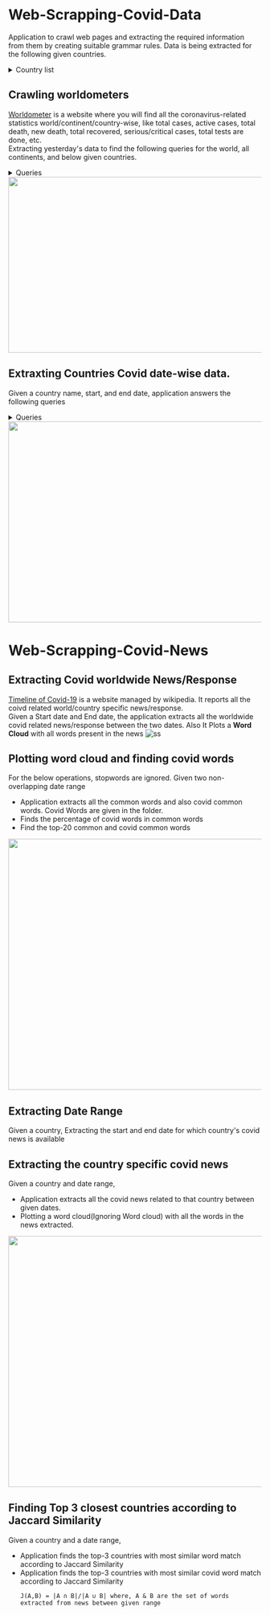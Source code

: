 # Web-Scrapping-Covid-Data
Application to crawl web pages and extracting the required information from them by creating suitable grammar rules. Data is being extracted for the following given countries.
<details>
  <summary>Country list</summary>

  *   <details>
      <summary>Europe</summary>

       <p>
          France | UK | Russia | Italy | Germany | Spain | Poland | Netherlands | Ukraine | Belgium
        </p>
      </details>
 
  *   <details>
      <summary>North America</summary>

       <p>
          USA | Mexico | Canada | Cuba | Costa Rica | Panama
        </p>
      </details>
 
  *   <details>
      <summary>Asia</summary>

       <p>
          India | Turkey | Iran | Indonesia | Philippines | Japan | Israel | Malaysia | Thailand | Vietnam | Iraq | Bangladesh | Pakistan
        </p>
      </details>
 
  *   <details>
      <summary>South America</summary>

       <p>
          Brazil | Argentina | Colombia | Peru | Chile | Bolivia | Uruguay | Paraguay | Venezuela
        </p>
      </details>
  *   <details>
      <summary>Africa</summary>

       <p>
          South Africa | Morocco | Tunisia | Ethiopia | Libya | Egypt | Kenya | Zambia | Algeria | Botswana | Nigeria | Zimbabwe
        </p>
      </details>
  *   <details>
      <summary>Oceania</summary>

       <p>
          Australia | Fiji | Papua New Guinea | New Caledonia | New Zealand
        </p>
      </details>
 
  </details>
  
## Crawling worldometers

 [Worldometer](https://www.worldometers.info/coronavirus/) is a website where you will find all the coronavirus-related statistics world/continent/country-wise, like total cases, active cases, total death, new death, total recovered, serious/critical cases, total tests are done, etc.<br/>
 Extracting yesterday's data to find the following queries for the world, all continents, and below given countries. 
 <details>
  <summary>Queries</summary>
  <p>Total cases | Active cases | Total deaths | Total recovered | Total tests | Death/million | Tests/million | New case | New death | New recovered</p>
</details>

<img src="https://user-images.githubusercontent.com/47922035/160141954-41ffac31-6eb9-4cd8-a886-1edd3ac09c9a.jpg" width="1100" height="350">

## Extraxting Countries Covid date-wise data.

Given a country name, start, and end date, application answers the following queries
 <details>
  <summary>Queries</summary>
 
   * Change in active cases in %
   * Change in daily death in %
   * Change in new recovered in %
   * Change in new cases in %
   * Closest country similar to Change in active cases in %
   * Closest country similar to Change in daily death in %
   * Closest country similar to Change in new recovered in %
   * Closest country similar to Change in new cases in %
</details>


<img src="https://user-images.githubusercontent.com/47922035/160142506-f4382b87-793a-4113-a552-b4aa2f9fc6a6.png" width="900" height="400">

# Web-Scrapping-Covid-News

## Extracting Covid worldwide News/Response

[Timeline of Covid-19](https://en.wikipedia.org/wiki/Timeline_of_the_COVID-19_pandemic) is a website managed by wikipedia. It reports all the coivd  related world/country specific news/response.<br/>
Given a Start date and End date, the application extracts all the worldwide covid related news/response between the two dates. Also It Plots a <b>Word Cloud</b> with all words present in the news
![ss](https://user-images.githubusercontent.com/47922035/160137422-6f67ddb6-231c-4658-8df6-f359f7099480.jpg)

## Plotting word cloud and finding covid words

For the below operations, stopwords are ignored.
Given two non-overlapping date range
* Application extracts all the common words and also covid common words. Covid Words are given in the folder.
* Finds the percentage of covid words in common words
* Find the top-20 common and covid common words
<img src="https://user-images.githubusercontent.com/47922035/160137569-3e225706-5316-4e67-9728-e4aaf13b3d19.png" width="900" height="500">

 ## Extracting Date Range
 
 Given a country, Extracting the start and end date for which country's covid news is available

## Extracting the country specific covid news 

Given a country and date range, 
* Application extracts all the covid news related to that country between given dates.
* Plotting a word cloud(Ignoring Word cloud) with all the words in the news extracted.
<img src="https://user-images.githubusercontent.com/47922035/160139529-e33084d1-e69c-4efb-9cb2-bb983bb51d48.png" width="900" height="500">

## Finding Top 3 closest countries according to Jaccard Similarity
Given a country and a date range,
* Application finds the top-3 countries with most similar word match according to Jaccard Similarity
* Application finds the top-3 countries with most similar covid word match according to Jaccard Similarity
    ```
   J(A,B) = |A ∩ B|/|A ∪ B| where, A & B are the set of words extracted from news between given range
   ```
